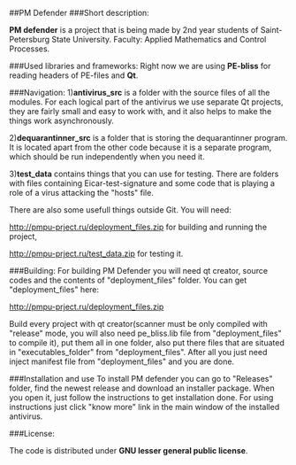 ##PM Defender
###Short description:

**PM defender** is a project that is being made by 2nd year students of Saint-Petersburg State University. 
Faculty: Applied Mathematics and  Control Processes.

###Used libraries and frameworks:
Right now we are using **PE-bliss** for reading headers of PE-files and **Qt**.

###Navigation:
1)**antivirus_src** is a folder with the source files of all the modules. For each logical part of the antivirus we use separate Qt projects, they are fairly small and easy to work with, and it also helps to make the things work asynchronously.

2)**dequarantinner_src** is a folder that is storing the dequarantinner program. It is located apart from the other code because it is a separate program, which should be run independently when you need it.

3)**test_data** contains things that you can use for testing. There are folders with files containing Eicar-test-signature and some code that is playing a role of a virus attacking the "hosts" file.

There are also some usefull things outside Git.
You will need:

http://pmpu-prject.ru/deployment_files.zip    for building and running the project,

http://pmpu-prject.ru/test_data.zip    for testing it.

###Building:
For building PM Defender you will need qt creator, source codes and the contents of "deployment_files" folder. 
You can get "deployment_files" here: 

http://pmpu-prject.ru/deployment_files.zip

Build every project with qt creator(scanner must be only compiled with "release" mode, you will also need pe_bliss.lib file from "deployment_files" to compile it), put them all in one folder, also put there files that are situated in "executables_folder" from "deployment_files". 
After all you just need inject manifest file from "deployment_files" and you are done.
 

###Installation and use
To install PM defender you can go to "Releases" folder, find the newest release and download an installer package. When you open it, just follow the instructions to get installation done.
For using instructions just click "know more" link in the main window of the installed antivirus.

###License:

The code is distributed under **GNU lesser general public license**.

